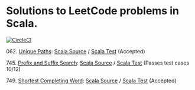 # Solutions to LeetCode problems in Scala.

[![CircleCI](https://circleci.com/gh/aa8y/book-ctci/tree/master.svg?style=shield&circle-token=7012e3ab725c94f866647778ab0bd7be465ccdd0)](https://circleci.com/gh/aa8y/book-ctci/tree/master)

062\. [Unique Paths](https://leetcode.com/problems/unique-paths/description/):
      [Scala Source](https://github.com/aa8y/leetcode/blob/master/scala/src/main/scala/co/aa8y/leetcode/UniquePaths.scala) /
      [Scala Test](https://github.com/aa8y/leetcode/blob/master/scala/src/test/scala/co/aa8y/leetcode/UniquePathsSpec.scala)
      (Accepted)

745\. [Prefix and Suffix Search](https://leetcode.com/problems/prefix-and-suffix-search/description/):
      [Scala Source](https://github.com/aa8y/leetcode/blob/master/scala/src/main/scala/co/aa8y/leetcode/PrefixAndSuffixSearch.scala) /
      [Scala Test](https://github.com/aa8y/leetcode/blob/master/scala/src/test/scala/co/aa8y/leetcode/PrefixAndSuffixSearchSpec.scala)
      (Passes test cases 10/12)

749\. [Shortest Completing Word](https://leetcode.com/problems/shortest-completing-word/description/):
      [Scala Source](https://github.com/aa8y/leetcode/blob/master/scala/src/main/scala/co/aa8y/leetcode/ShortestCompletingWord.scala) /
      [Scala Test](https://github.com/aa8y/leetcode/blob/master/scala/src/test/scala/co/aa8y/leetcode/ShortestCompletingWordSpec.scala)
      (Accepted)
